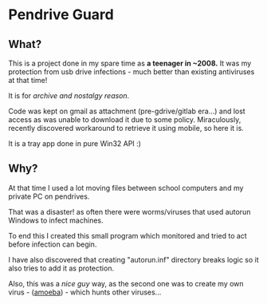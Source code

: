 # Pendrive Guard

## What?

This is a project done in my spare time as **a teenager in ~2008.** It was my protection from usb drive infections - much better than existing antiviruses at that time!

It is for _archive and nostalgy reason_. 

Code was kept on gmail as attachment (pre-gdrive/gitlab era...) and lost access as was unable to download it due to some policy. Miraculously, recently discovered workaround to retrieve it using mobile, so here it is.

It is a tray app done in pure Win32 API :)

## Why?

At that time I used a lot moving files between school computers and my private PC on pendrives.

That was a disaster! as often there were worms/viruses that used autorun Windows to infect machines.

To end this I created this small program which monitored and tried to act before infection can begin.

I have also discovered that creating "autorun.inf" directory breaks logic so it also tries to add it as protection.

Also, this was a _nice guy_ way, as the second one was to create my own virus - ([amoeba](https://github.com/rAum/amoeba)) - which hunts other viruses...

